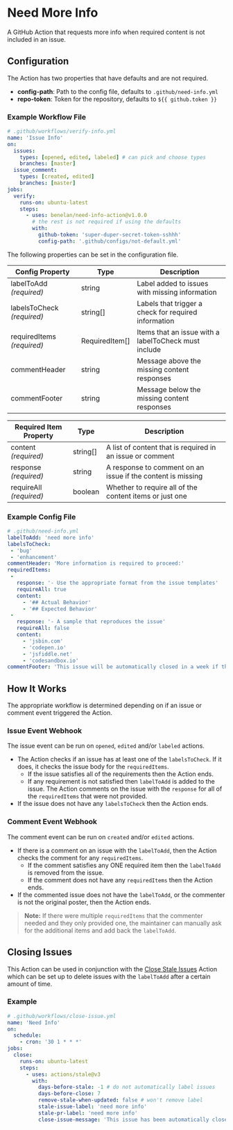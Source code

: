 # Need More Info

 A GitHub Action that requests more info when required content is not included in an issue.

 ## Configuration
The Action has two properties that have defaults and are not required.
- __config-path__: Path to the config file, defaults to `.github/need-info.yml`
- __repo-token__: Token for the repository, defaults to  `${{ github.token }}`


### Example Workflow File
```yaml
# .github/workflows/verify-info.yml
name: 'Issue Info'
on:
  issues:
    types: [opened, edited, labeled] # can pick and choose types
    branches: [master]
  issue_comment:
    types: [created, edited]
    branches: [master]
jobs:
  verify:
    runs-on: ubuntu-latest
    steps:
      - uses: benelan/need-info-action@v1.0.0
        # the rest is not required if using the defaults
        with:
          github-token: 'super-duper-secret-token-sshhh'
          config-path: '.github/configs/not-default.yml'
```
The following properties can be set in the configuration file.

| Config Property            | Type           | Description                                          |
|----------------------------|----------------|------------------------------------------------------|
| labelToAdd _(required)_    | string         | Label added to issues with missing information       |
| labelsToCheck _(required)_ | string[]       | Labels that trigger a check for required information |
| requiredItems _(required)_ | RequiredItem[] | Items that an issue with a labelToCheck must include |
| commentHeader              | string         | Message above the missing content responses          |
| commentFooter              | string         | Message below the missing content responses          |



| Required Item Property  | Type     | Description                                                   |
|-------------------------|----------|---------------------------------------------------------------|
| content _(required)_    | string[] | A list of content that is required in an issue or comment     |
| response _(required)_   | string   | A response to comment on an issue if the content is missing   |
| requireAll _(required)_ | boolean  | Whether to require all of the content items or just one       |


### Example Config File
 ```yaml
 # .github/need-info.yml
labelToAdd: 'need more info'
labelsToCheck:
  - 'bug'
  - 'enhancement'
commentHeader: 'More information is required to proceed:'
requiredItems:
  -
    response: '- Use the appropriate format from the issue templates'
    requireAll: true
    content:
      - '## Actual Behavior'
      - '## Expected Behavior'
  -
    response: '- A sample that reproduces the issue'
    requireAll: false
    content:
      - 'jsbin.com'
      - 'codepen.io'
      - 'jsfiddle.net'
      - 'codesandbox.io'
commentFooter: 'This issue will be automatically closed in a week if the information is not provided. Thanks for your understanding.'
 ```

## How It Works
The appropriate workflow is determined depending on if an issue or comment event triggered the Action.

### Issue Event Webhook
The issue event can be run on `opened`, `edited` and/or `labeled` actions. 
- The Action checks if an issue has at least one of the `labelsToCheck`. If it does, it checks the issue body for the `requiredItems`.
  - If the issue satisfies all of the requirements then the Action ends.
  - If any requirement is not satisfied then `labelToAdd` is added to the issue. The Action comments on the issue with the `response` for all of the `requiredItems` that were not provided.
- If the issue does not have any `labelsToCheck` then the Action ends.

### Comment Event Webhook
The comment event can be run on `created` and/or `edited` actions.
- If there is a comment on an issue with the `labelToAdd`, then the Action checks the comment for any `requiredItems`.
  - If the comment satisfies any ONE required item then the `labelToAdd` is removed from the issue.
  - If the comment does not have any `requiredItems` then the Action ends.
- If the commented issue does not have the  `labelToAdd`, or the commenter is not the original poster, then the Action ends.

> **Note:** If there were multiple `requiredItems` that the commenter needed and they only provided one, the maintainer can manually ask for the additional items and add back the `labelToAdd`.


## Closing Issues
This Action can be used in conjunction with the [Close Stale Issues](https://github.com/marketplace/actions/close-stale-issues) Action which can be set up to delete issues with the `labelToAdd` after a certain amount of time.

### Example
```yaml
# .github/workflows/close-issue.yml
name: 'Need Info'
on:
  schedule:
    - cron: '30 1 * * *'
jobs:
  close:
    runs-on: ubuntu-latest
    steps:
      - uses: actions/stale@v3
        with:
          days-before-stale: -1 # do not automatically label issues
          days-before-close: 7
          remove-stale-when-updated: false # won't remove label
          stale-issue-label: 'need more info'
          stale-pr-label: 'need more info'
          close-issue-message: 'This issue has been automatically closed due to missing information. We will reopen the issue if the information is provided.'
```
